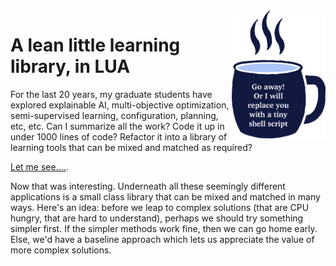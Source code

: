 <img align=right width=150 src="https://raw.githubusercontent.com/timm/shortr/master/docs/img/cup.png">

# A lean little learning library, in LUA

For the last 20 years, my graduate students have explored explainable AI, multi-objective optimization, semi-supervised learning, configuration, planning, 
etc, etc. Can I summarize all the work? Code it up in under 1000 lines of code? Refactor it into a library of learning tools that can be mixed and matched
as required?

[Let me see....](http://menzies.us/l5/about.html).

Now that was interesting. Underneath all these seemingly different
applications is a  small class library that can be mixed and matched
in many ways. Here's an idea: before we leap to complex solutions 
(that are CPU hungry, that are hard to understand), perhaps we should
try something simpler first.  If the simpler methods work fine, then 
we can go home early. Else, we'd have a baseline
approach which lets us appreciate the value of more complex solutions. 
